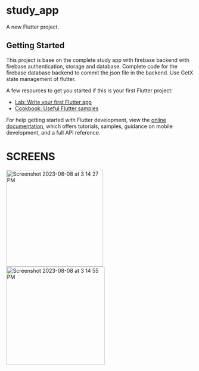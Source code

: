# study_app

A new Flutter project.

## Getting Started

This project is base on the complete study app with firebase backend with firebase authentication, storage and database.
Complete code for the firebase database backend to commit the json file in the backend.
Use GetX state management of flutter.

A few resources to get you started if this is your first Flutter project:

- [Lab: Write your first Flutter app](https://docs.flutter.dev/get-started/codelab)
- [Cookbook: Useful Flutter samples](https://docs.flutter.dev/cookbook)

For help getting started with Flutter development, view the
[online documentation](https://docs.flutter.dev/), which offers tutorials,
samples, guidance on mobile development, and a full API reference.

# SCREENS

<img width="260" alt="Screenshot 2023-08-08 at 3 14 27 PM" src="https://github.com/shaheerzk01/Study_App_Firebase_Backend_GETX/assets/103843506/ef0d8fcd-fe26-44db-80e3-19d05f749b7b">

<img width="264" alt="Screenshot 2023-08-08 at 3 14 55 PM" src="https://github.com/shaheerzk01/Study_App_Firebase_Backend_GETX/assets/103843506/e7a3e812-01de-4b04-b40e-880bb32f889d">


